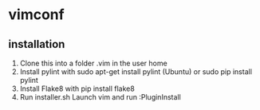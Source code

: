 # vimconf
## installation
1. Clone this into a folder .vim in the user home
1. Install pylint with sudo apt-get install pylint (Ubuntu) or sudo pip install pylint
1. Install Flake8 with pip install flake8
1. Run installer.sh
Launch vim and run :PluginInstall
